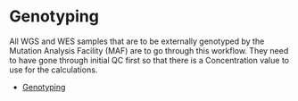 # Genotyping
All WGS and WES samples that are to be externally genotyped by the Mutation Analysis Facility (MAF) are to go through this workflow. They need to have gone through initial QC first so that there is a Concentration value to use for the calculations.

* [Genotyping](../Protocols/Genotyping.md)
